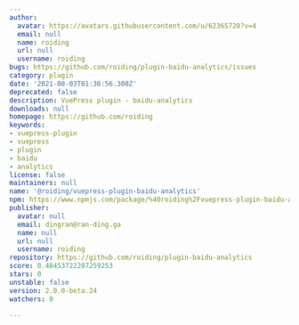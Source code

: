 ```yaml
---
author:
  avatar: https://avatars.githubusercontent.com/u/62365720?v=4
  email: null
  name: roiding
  url: null
  username: roiding
bugs: https://github.com/roiding/plugin-baidu-analytics/issues
category: plugin
date: '2021-08-03T01:36:56.308Z'
deprecated: false
description: VuePress plugin - baidu-analytics
downloads: null
homepage: https://github.com/roiding
keywords:
- vuepress-plugin
- vuepress
- plugin
- baidu
- analytics
license: false
maintainers: null
name: '@roiding/vuepress-plugin-baidu-analytics'
npm: https://www.npmjs.com/package/%40roiding%2Fvuepress-plugin-baidu-analytics
publisher:
  avatar: null
  email: dingran@ran-ding.ga
  name: null
  url: null
  username: roiding
repository: https://github.com/roiding/plugin-baidu-analytics
score: 0.48453722207259253
stars: 0
unstable: false
version: 2.0.0-beta.24
watchers: 0

---
```


